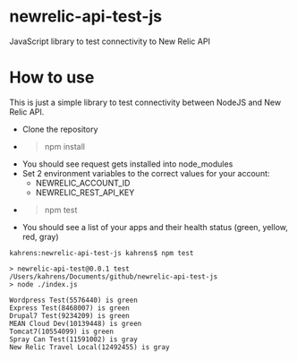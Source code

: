# newrelic-api-test-js
JavaScript library to test connectivity to New Relic API

# How to use
This is just a simple library to test connectivity between NodeJS and New Relic API.
* Clone the repository
* > npm install
* You should see request gets installed into node_modules
* Set 2 environment variables to the correct values for your account:
  * NEWRELIC_ACCOUNT_ID
  * NEWRELIC_REST_API_KEY
* > npm test
* You should see a list of your apps and their health status (green, yellow, red, gray)

```
kahrens:newrelic-api-test-js kahrens$ npm test

> newrelic-api-test@0.0.1 test /Users/kahrens/Documents/github/newrelic-api-test-js
> node ./index.js

Wordpress Test(5576440) is green
Express Test(8468007) is green
Drupal7 Test(9234209) is green
MEAN Cloud Dev(10139448) is green
Tomcat7(10554099) is green
Spray Can Test(11591002) is gray
New Relic Travel Local(12492455) is gray
```
